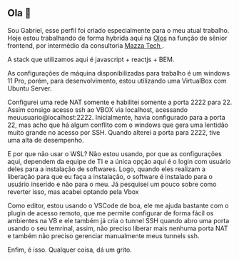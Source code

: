 ## Ola 👋

Sou Gabriel, esse perfil foi criado especialmente para o meu atual trabalho. 
Hoje estou trabalhando de forma hybrida aqui na [Olos](https://www.olos.com.br/)
na função de sênior frontend, por intermédio da consultoria [ Mazza Tech ](https://www.mazza.tech/).

A stack que utilizamos aqui é javascript + reactjs + BEM. 

As configurações de máquina disponibilizadas para trabalho é um windows 11 Pro, porém, para desenvolvimento, 
estou utilizando uma VirtualBox com Ubuntu Server. 

Configurei uma rede NAT somente e habilitei somente a porta 2222 para 22. Assim consigo acesso ssh ao VBOX via localhost, acessando meuusuario@localhost:2222. 
Inicialmente, havia configurado para a porta 22, mas acho que há algum conflito com o windows que gera uma lentidão muito grande no acesso por SSH. Quando alterei a porta para 2222, tive uma alta de desempenho.

E por que não usar o WSL? 
Não estou usando, por que as configurações aqui, dependem da equipe de TI e a única opção aqui é o login com usuário deles para a instalação de softwares. Logo, quando eles realizam a liberação para que 
eu faça a instalação, o software é instalado para o usuário inserido e não para o meu. Já pesquisei um pouco sobre como reverter isso, mas acabei optando pela Vbox

Como editor, estou usando o VSCode de boa, ele me ajuda bastante com o plugin de acesso remoto, que me permite configurar de forma fácil os ambientes na VB e ele também já cria o tunnel SSH quando abro uma porta usando o seu temrinal, assim, não preciso liberar mais nenhuma porta NAT e também não preciso gerenciar manualmente meus tunnels ssh. 

Enfim, é isso.
Qualquer coisa, dá um grito.
